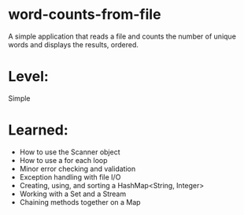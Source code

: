 # word-counts-from-file
A simple application that reads a file and counts the number of unique words and displays the results, ordered.

# Level:
Simple

# Learned:
- How to use the Scanner object
- How to use a for each loop
- Minor error checking and validation
- Exception handling with file I/O
- Creating, using, and sorting a HashMap<String, Integer>
- Working with a Set and a Stream
- Chaining methods together on a Map
